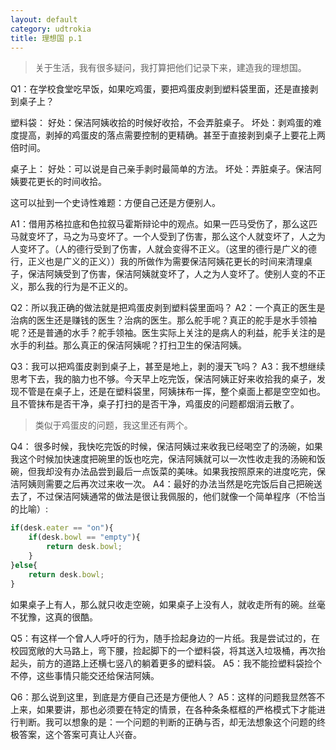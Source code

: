 ```yaml
---
layout: default
category: udtrokia
title: 理想国 p.1
---
```


> 关于生活，我有很多疑问，我打算把他们记录下来，建造我的理想国。

Q1：在学校食堂吃早饭，如果吃鸡蛋，要把鸡蛋皮剥到塑料袋里面，还是直接剥到桌子上？

塑料袋：
好处：保洁阿姨收拾的时候好收拾，不会弄脏桌子。
坏处：剥鸡蛋的难度提高，剥掉的鸡蛋皮的落点需要控制的更精确。甚至于直接剥到桌子上要花上两倍时间。

桌子上：
好处：可以说是自己亲手剥时最简单的方法。
坏处：弄脏桌子。保洁阿姨要花更长的时间收拾。

这可以扯到一个史诗性难题：方便自己还是方便别人。

A1：借用苏格拉底和色拉叙马霍斯辩论中的观点。如果一匹马受伤了，那么这匹马就变坏了，马之为马变坏了。一个人受到了伤害，那么这个人就变坏了，人之为人变坏了。（人的德行受到了伤害，人就会变得不正义。（这里的德行是广义的德行，正义也是广义的正义））我的所做作为需要保洁阿姨花更长的时间来清理桌子，保洁阿姨受到了伤害，保洁阿姨就变坏了，人之为人变坏了。使别人变的不正义，那么我的行为是不正义的。

Q2：所以我正确的做法就是把鸡蛋皮剥到塑料袋里面吗？
A2：一个真正的医生是治病的医生还是赚钱的医生？治病的医生。那么舵手呢？真正的舵手是水手领袖呢？还是普通的水手？舵手领袖。医生实际上关注的是病人的利益，舵手关注的是水手的利益。那么真正的保洁阿姨呢？打扫卫生的保洁阿姨。

Q3：我可以把鸡蛋皮剥到桌子上，甚至是地上，剥的漫天飞吗？
A3：我不想继续思考下去，我的脑力也不够。今天早上吃完饭，保洁阿姨正好来收拾我的桌子，发现不管是在桌子上，还是在塑料袋里，阿姨抹布一挥，整个桌面上都是空空如也。且不管抹布是否干净，桌子打扫的是否干净，鸡蛋皮的问题都烟消云散了。

> 类似于鸡蛋皮的问题，我这里还有两个。

Q4： 很多时候，我快吃完饭的时候，保洁阿姨过来收我已经喝空了的汤碗，如果我这个时候加快速度把碗里的饭也吃完，保洁阿姨就可以一次性收走我的汤碗和饭碗，但我却没有办法品尝到最后一点饭菜的美味。如果我按照原来的进度吃完，保洁阿姨则需要之后再次过来收一次。
A4：最好的办法当然是吃完饭后自己把碗送去了，不过保洁阿姨通常的做法是很让我佩服的，他们就像一个简单程序（不恰当的比喻）:

```js
if(desk.eater == "on"){
    if(desk.bowl == "empty"){
        return desk.bowl;
    }
}else{
    return desk.bowl;
}
```

如果桌子上有人，那么就只收走空碗，如果桌子上没有人，就收走所有的碗。丝毫不犹豫，这真的很酷。

Q5：有这样一个曾人人呼吁的行为，随手捡起身边的一片纸。我是尝试过的，在校园宽敞的大马路上，弯下腰，捡起脚下的一个塑料袋，将其送入垃圾桶，再次抬起头，前方的道路上还横七竖八的躺着更多的塑料袋。
    A5：我不能捡塑料袋捡个不停，这些事情只能交还给保洁阿姨。

Q6：那么说到这里，到底是方便自己还是方便他人？
A5：这样的问题我显然答不上来，如果要讲，那也必须要在特定的情景，在各种条条框框的严格模式下才能进行判断。我可以想象的是：一个问题的判断的正确与否，却无法想象这个问题的终极答案，这个答案可真让人兴奋。
